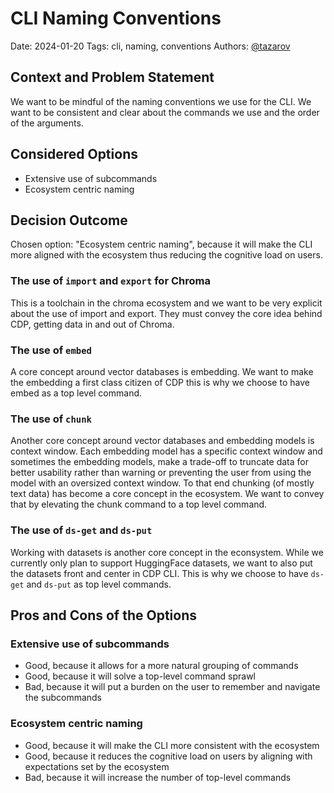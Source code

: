 # CLI Naming Conventions

Date: 2024-01-20
Tags: cli, naming, conventions
Authors: [@tazarov](https://github.com/tazarov)

## Context and Problem Statement

We want to be mindful of the naming conventions we use for the CLI. We want to be consistent and clear about the
commands we use and the order of the arguments.

## Considered Options

- Extensive use of subcommands
- Ecosystem centric naming

## Decision Outcome

Chosen option: "Ecosystem centric naming", because it will make the CLI more aligned with the ecosystem thus reducing
the cognitive load on users.

### The use of `import` and `export` for Chroma

This is a toolchain in the chroma ecosystem and we want to be very explicit about the use of import and export. They
must convey the core idea behind CDP, getting data in and out of Chroma.

### The use of `embed`

A core concept around vector databases is embedding. We want to make the embedding a first class citizen of CDP this is
why we choose to have embed as a top level command.

### The use of `chunk`

Another core concept around vector databases and embedding models is context window. Each embedding model has a specific
context window and sometimes the embedding models, make a trade-off to truncate data for better usability rather than
warning or preventing the user from using the model with an oversized context window. To that end chunking (of mostly
text data) has become a core concept in the ecosystem. We want to convey that by elevating the chunk command to a top
level command.

### The use of `ds-get` and `ds-put`

Working with datasets is another core concept in the econsystem. While we currently only plan to support HuggingFace
datasets, we want to also put the datasets front and center in CDP CLI. This is why we choose to have `ds-get`
and `ds-put` as top level commands.


## Pros and Cons of the Options

### Extensive use of subcommands

- Good, because it allows for a more natural grouping of commands
- Good, because it will solve a top-level command sprawl
- Bad, because it will put a burden on the user to remember and navigate the subcommands


### Ecosystem centric naming

- Good, because it will make the CLI more consistent with the ecosystem
- Good, because it reduces the cognitive load on users by aligning with expectations set by the ecosystem
- Bad, because it will increase the number of top-level commands